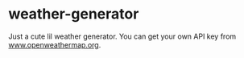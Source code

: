 # weather-generator

Just a cute lil weather generator. You can get your own API key from www.openweathermap.org.
